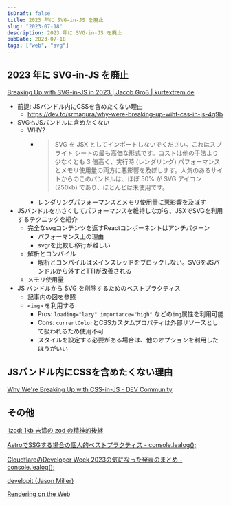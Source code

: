 ```yaml
---
isDraft: false
title: 2023 年に SVG-in-JS を廃止
slug: "2023-07-18"
description: 2023 年に SVG-in-JS を廃止
pubDate: 2023-07-18
tags: ["web", "svg"]
---
```


## 2023 年に SVG-in-JS を廃止

[Breaking Up with SVG-in-JS in 2023 | Jacob Groß | kurtextrem.de](https://kurtextrem.de/posts/svg-in-js)

- 前提: JSバンドル内にCSSを含めたくない理由
  - https://dev.to/srmagura/why-were-breaking-up-wiht-css-in-js-4g9b
- SVGもJSバンドルに含めたくない
  - WHY?
    - > SVG を JSX としてインポートしないでください。これはスプライト シートの最も高価な形式です。コストは他の手法より少なくとも 3 倍高く、実行時 (レンダリング) パフォーマンスとメモリ使用量の両方に悪影響を及ぼします。人気のあるサイトからのこのバンドルは、ほぼ 50% が SVG アイコン (250kb) であり、ほとんどは未使用です。
    - レンダリングパフォーマンスとメモリ使用量に悪影響を及ぼす
- JSバンドルを小さくしてパフォーマンスを維持しながら、JSXでSVGを利用するテクニックを紹介
  - 完全なsvgコンテンツを返すReactコンポーネントはアンチパターン
    - パフォーマンス上の理由
    - svgrを比較し移行が難しい
  - 解析とコンパイル
    - 解析とコンパイルはメインスレッドをブロックしない。SVGをJSバンドルから外すとTTIが改善される
  - メモリ使用量
- JS バンドルから SVG を削除するためのベストプラクティス
  - 記事内の図を参照
  - `<img>` を利用する
    - Pros: `loading="lazy" importance="high"` などの`img`属性を利用可能
    - Cons: `currentColor`とCSSカスタムプロパティは外部リソースとして扱われるため使用不可
    - スタイルを設定する必要がある場合は、他のオプションを利用したほうがいい

## JSバンドル内にCSSを含めたくない理由

[Why We're Breaking Up with CSS-in-JS - DEV Community](https://dev.to/srmagura/why-were-breaking-up-wiht-css-in-js-4g9b)

## その他

[lizod: 1kb 未満の zod の精神的後継](https://zenn.dev/mizchi/articles/lizod-is-lightweight-zod)

[AstroでSSGする場合の個人的ベストプラクティス - console.lealog();](https://lealog.hateblo.jp/entry/2022/06/13/143211)

[CloudflareのDeveloper Week 2023の気になった発表のまとめ - console.lealog();](https://lealog.hateblo.jp/entry/2023/05/22/092613)

[developit (Jason Miller)](https://github.com/developit)

[Rendering on the Web](https://web.dev/rendering-on-the-web/)
